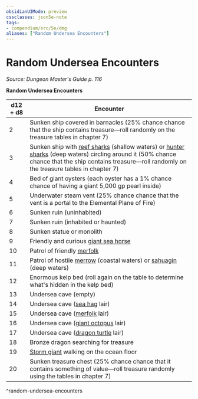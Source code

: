 ```yaml
---
obsidianUIMode: preview
cssclasses: json5e-note
tags:
- compendium/src/5e/dmg
aliases: ["Random Undersea Encounters"]
---
```

# Random Undersea Encounters
*Source: Dungeon Master's Guide p. 116* 

**Random Undersea Encounters**

| d12 + d8 | Encounter |
|----------|-----------|
| 2 | Sunken ship covered in barnacles (25% chance chance that the ship contains treasure—roll randomly on the treasure tables in chapter 7) |
| 3 | Sunken ship with [reef sharks](reef-shark.md) (shallow waters) or [hunter sharks](hunter-shark.md) (deep waters) circling around it (50% chance chance that the ship contains treasure—roll randomly on the treasure tables in chapter 7) |
| 4 | Bed of giant oysters (each oyster has a 1% chance chance of having a giant 5,000 gp pearl inside) |
| 5 | Underwater steam vent (25% chance chance that the vent is a portal to the Elemental Plane of Fire) |
| 6 | Sunken ruin (uninhabited) |
| 7 | Sunken ruin (inhabited or haunted) |
| 8 | Sunken statue or monolith |
| 9 | Friendly and curious [giant sea horse](giant-sea-horse.md) |
| 10 | Patrol of friendly [merfolk](merfolk.md) |
| 11 | Patrol of hostile [merrow](merrow.md) (coastal waters) or [sahuagin](sahuagin.md) (deep waters) |
| 12 | Enormous kelp bed (roll again on the table to determine what's hidden in the kelp bed) |
| 13 | Undersea cave (empty) |
| 14 | Undersea cave ([sea hag](git/3-Mechanics/CLI/bestiary/fey/sea-hag.md) lair) |
| 15 | Undersea cave ([merfolk](merfolk.md) lair) |
| 16 | Undersea cave ([giant octopus](giant-octopus.md) lair) |
| 17 | Undersea cave ([dragon turtle](dragon-turtle.md) lair) |
| 18 | Bronze dragon searching for treasure |
| 19 | [Storm giant](storm-giant.md) walking on the ocean floor |
| 20 | Sunken treasure chest (25% chance chance that it contains something of value—roll treasure randomly using the tables in chapter 7) |
^random-undersea-encounters